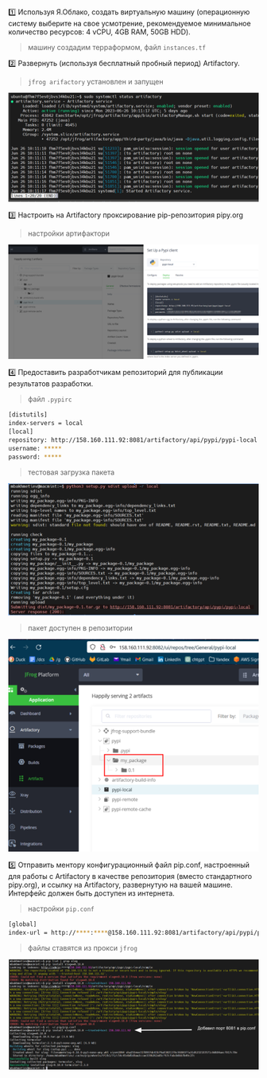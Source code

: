 :one: Используя Я.Облако, создать виртуальную машину (операционную систему выберите на свое усмотрение, рекомендуемое минимальное количество ресурсов: 4 vCPU, 4GB RAM, 50GB HDD).

> машину создадим терраформом, файл `instances.tf` 

:two: Развернуть (используя бесплатный пробный период) Artifactory.

> `jfrog arifactory` установлен и запущен 

![Alt text](images/image.png) 

:three: Настроить на Artifactory проксирование pip-репозитория pipy.org  

> настройки артифактори  

![Alt text](images/image-1.png)  

:four: Предоставить разработчикам репозиторий для публикации результатов разработки.  

> файл `.pypirc`  

```bash
[distutils]
index-servers = local
[local]
repository: http://158.160.111.92:8081/artifactory/api/pypi/pypi-local
username: *****
password: *****
```
> тестовая загрузка пакета

![Alt text](images/image-2.png)

> пакет доступен в репозитории  

![Alt text](images/image-3.png)  

:five: Отправить ментору конфигурационный файл pip.conf, настроенный для работы с Artifactory в качестве репозитория (вместо стандартного pipy.org), и ссылку на Artifactory, развернутую на вашей машине. Интерфейс должен быть доступен из интернета.

> настройки `pip.conf`

```bash
[global]
index-url = http://****:****@158.160.111.92:8081/artifactory/api/pypi/pypi-local/simple
```

> файлы ставятся из прокси `jfrog`

![Alt text](images/image-5.png)  




